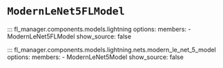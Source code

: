 # `ModernLeNet5FLModel`

::: fl_manager.components.models.lightning
    options:
      members:
      - ModernLeNet5FLModel
      show_source: false

::: fl_manager.components.models.lightning.nets.modern_le_net_5_model
    options:
      members:
      - ModernLeNet5Model
      show_source: false
